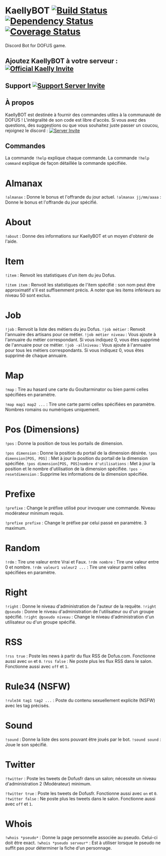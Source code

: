 # KaellyBOT [![Build Status](https://travis-ci.org/Kaysoro/KaellyBot.svg?branch=master)](https://travis-ci.org/Kaysoro/KaellyBot) [![Dependency Status](https://www.versioneye.com/user/projects/587eb975452b8300313609ee/badge.svg?style=flat)](https://www.versioneye.com/user/projects/587eb975452b8300313609ee) [![Coverage Status](https://coveralls.io/repos/github/Kaysoro/KaellyBot/badge.svg?branch=master)](https://coveralls.io/github/Kaysoro/KaellyBot?branch=master)
Discord Bot for DOFUS game.

## Ajoutez KaellyBOT à votre serveur : [![Official Kaelly Invite](https://img.shields.io/badge/Add-KaellyBOT-0199FE.svg?style=flat)](https://discordapp.com/oauth2/authorize?&client_id=202916641414184960&scope=bot)

## Support [![Support Server Invite](https://img.shields.io/badge/Join-KaellyBOT%20Support-7289DA.svg?style=flat)](https://discord.gg/CyJCFDk)

## À propos

KaellyBOT est destinée à fournir des commandes utiles à la communauté de DOFUS ! L'intégralité de son code est libre d'accès. Si vous avez des questions, des suggestions ou que vous souhaitez juste passer un coucou, rejoignez le discord : [![Server Invite](https://img.shields.io/badge/Join-KaellyBOT%20Discord-red.svg?style=flat)](https://discord.gg/VsrbrYC)

## Commandes

La commande `!help` explique chaque commande.
La commande `!help command` explique de façon détaillée la commande spécifiée.

# Almanax

`!almanax` : Donne le bonus et l'offrande du jour actuel.
`!almanax jj/mm/aaaa` : Donne le bonus et l'offrande du jour spécifié.

# About

`!about` : Donne des informations sur KaellyBOT et un moyen d'obtenir de l'aide.

# Item

`!item` : Renvoit les statistiques d'un item du jeu Dofus.

`!item item` : Renvoit les statistiques de l'item spécifié : son nom peut être approximatif s'il est suffisemment précis. A noter que les items inférieurs au niveau 50 sont exclus.

# Job

`!job` : Renvoit la liste des métiers du jeu Dofus.
`!job métier` : Renvoit l'annuaire des artisans pour ce métier.
`!job métier niveau` : Vous ajoute à l'annuaire du métier correspondant. Si vous indiquez 0, vous êtes supprimé de l'annuaire pour ce métier.
`!job -allniveau` : Vous ajoute à l'annuaire pour tous les métiers correspondants. Si vous indiquez 0, vous êtes supprimé de chaque annuaire.

# Map

`!map` : Tire au hasard une carte du Goultarminator ou bien parmi celles spécifiées en paramètre.

`!map map1 map2 ...` : Tire une carte parmi celles spécifiées en paramètre. Nombres romains ou numériques uniquement.

# Pos (Dimensions)

`!pos` : Donne la position de tous les portails de dimension.

`!pos dimension` : Donne la position du portail de la dimension désirée.
`!pos dimension[POS, POS]` : Met à jour la position du portail de la dimension spécifiée.
`!pos dimension[POS, POS]nombre d'utilisations` : Met à jour la position et le nombre d'utilisation de la dimension spécifiée.
`!pos -resetdimension` : Supprime les informations de la dimension spécifiée.

# Prefixe

`!prefixe` : Change le préfixe utilisé pour invoquer une commande. Niveau modérateur minimum requis.

`!prefixe prefixe` : Change le préfixe par celui passé en paramètre. 3 maximum.

# Random

`!rdm` : Tire une valeur entre Vrai et Faux.
`!rdm nombre` : Tire une valeur entre 0 et nombre.
`!rdm valeur1 valeur2 ...` : Tire une valeur parmi celles spécifiées en paramètre.

# Right

`!right` : Donne le niveau d'administration de l'auteur de la requête.
`!right @pseudo` : Donne le niveau d'administration de l'utilisateur ou d'un groupe spécifié.
`!right @pseudo niveau` : Change le niveau d'administration d'un utilisateur ou d'un groupe spécifié.

# RSS

`!rss true` : Poste les news à partir du flux RSS de Dofus.com. Fonctionne aussi avec `on` et `0`.
`!rss false` : Ne poste plus les flux RSS dans le salon. Fonctionne aussi avec `off` et `1`.

# Rule34 (NSFW)

`!rule34 tag1 tag2 ...` : Poste du contenu sexuellement explicite (NSFW) avec les tag précisés.

# Sound

`!sound` : Donne la liste des sons pouvant être joués par le bot.
`!sound sound` : Joue le son spécifié.

# Twitter

`!twitter` : Poste les tweets de Dofusfr dans un salon; nécessite un niveau d'administration 2 (Modérateur) minimum.

`!twitter true` : Poste les tweets de Dofusfr. Fonctionne aussi avec `on` et `0`.
`!twitter false` : Ne poste plus les tweets dans le salon. Fonctionne aussi avec `off` et `1`.

# Whois

`!whois *pseudo*` : Donne la page personnelle associée au pseudo. Celui-ci doit être exact.
`!whois *pseudo serveur*` : Est à utiliser lorsque le pseudo ne suffit pas pour déterminer la fiche d'un personnage.
